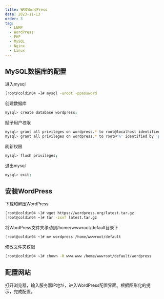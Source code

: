 ```yaml
---
title: 安装WordPress
date: 2023-11-13
order: 3
tag:
  - LNMP
  - WordPress
  - PHP
  - MySQL
  - Nginx
  - Linux
---
```


## MySQL数据库的配置

进入mysql
  
```bash
[root@coldin04 ~]# mysql -uroot -ppassword
```

创建数据库

```bash
mysql> create database wordpress;
```
赋予用户权限

```bash
mysql> grant all privileges on wordpress.* to root@localhost identified by 'password';
mysql> grant all privileges on wordpress.* to root@'%' identified by 'password';
```

刷新权限

```bash
mysql> flush privileges;
```

退出mysql

```bash
mysql> exit;
```

## 安装WordPress

下载和解压WordPress

```bash
[root@coldin04 ~]# wget https://wordpress.org/latest.tar.gz
[root@coldin04 ~]# tar -zxvf latest.tar.gz
```

将WordPress文件夹移动到/home/wwwroot/default目录下

```bash
[root@coldin04 ~]# mv wordpress /home/wwwroot/default
```

修改文件夹权限

```bash
[root@coldin04 ~]# chown -R www:www /home/wwwroot/default/wordpress
```

## 配置网站

打开浏览器，输入服务器IP地址，进入WordPress配置界面。根据图形化的提示，完成配置。
